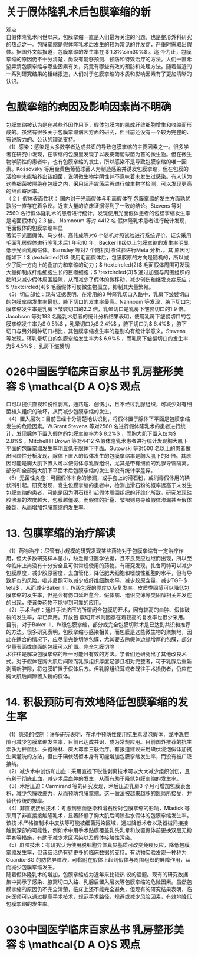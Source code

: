 # 关于假体隆乳术后包膜挛缩的新  
观点  
自假体隆乳术问世以来，包膜挛缩一直是人们最为关注的问题，也是整形外科研究的热点之一。包膜挛缩是假体隆乳术后发生的较为常见的并发症，严重时需取出假体。据国外文献报道，包膜挛缩的发生率在 $ 1.3\%\sim30\%$  。迄 今为止，包膜挛缩的原因仍不十分清楚，尚没有能够预测、预防和特效治疗的方法。人们一直希望弄清包膜挛缩与哪些因素有关，究竟有哪些有效的预防和处理方法。随着最近的一系列研究结果的相继报道，人们对于包膜挛缩的本质和影响因素有了更加清晰的认识。  
#  包膜挛缩的病因及影响因素尚不明确  
包膜挛缩被认为是在某些外因作用下，假体包膜内的肌成纤维细胞增生和收缩而形成的。虽然有很多关于包膜挛缩病因方面的研究，但目前还没有一个较为完整的、有说服力的、公认的理论支持。  
（1）感染：感染是大多数学者达成共识的导致包膜挛缩的主要因素之一。很多学者在研究中发现，在挛缩的包膜里发现了以表皮葡萄球菌为首的微生物。但在微生物学阴性的患者中，也有包膜挛缩的发生，所以感染不是导致包膜挛缩的唯一因素。Kossovsky 等用金黄色葡萄球菌人为制造感染并诱发包膜挛缩，但在包膜的活检中未能培养出该细菌，说明微生物学阴性并不意味着未发生过感染。有人认为这些细菌被隔绝在包膜之内，采用超声震荡后再进行微生物学检测，可以发现更高的细菌寄居率。  
（ 2 ）假体表面性状： 国内对于光面假体与毛面假体在 包膜挛缩的发生方面孰优孰劣一直存在着争议。近来大量的临床证据得到了一致的结论。Stevens 等对2560 名行假体隆乳术的患者进行统计，发现使用光面假体患者的包膜挛缩发生率是毛面假体的 2.3  倍。 Namnoum  等对 4412  名 假体隆乳术患者进行统计发现，毛面假体的包膜挛缩率显  
著低于光面假体。马少林、高伟成等对6 个随机对照试验进行系统评价，证实采用毛面乳房假体进行隆乳术后1 年和10 年，Backer Ⅲ级以上包膜挛缩的发生率明显低于光面乳房假体。Barnsley 等对7 个随机对照试验进行Meta 分析，。其 原因可能如下：$ \textcircled{1}$    使用毛面假体后，包膜胶原的方向是随机的，所以减少了同一方向上的叠加力和挛缩的动力；$ \textcircled{2}$    毛面假体周围可发现大量抑制成纤维细胞生长的巨噬细胞；$ \textcircled{3}$    通过加强与周围组织的黏附来减少假体周围腔隙，从而减少了假体的微移动，减少创伤和继发炎症反应；$ \textcircled{4}$    毛面假体可使微生物孤立，抑制其大量繁殖。  
（3）切口部位：现有证据表明，在常用的3 种隆乳切口入路中，乳房下皱襞切口的包膜挛缩发生率最低，腋下切口的发生率最高。Nannoum 等发现，腋下切口包膜挛缩发生率是乳房下皱襞切口的2.2 倍，乳晕切口是乳房下皱襞切口的1.9 倍。Jacobson 等对183 名隆乳术患者的统计分析结果表明，使用乳房下皱襞切口的包膜挛缩发生率为$ 0.5\%$ ，乳晕切口为$ 2.4\%$ ，腋下切口为$ 6.4\%$ ，腋下切口与另外两种切口相比，其包膜挛缩发生率的差别均有统计学意义。Stevens 等发现，环乳晕切口的包膜挛缩发生率为$ 6.9\%$ ，而乳房下皱襞切口的发生率为$ 4.5\%$ 。乳房下皱襞切  
# 026中国医学临床百家丛书 乳房整形美容  $ \mathcal{D A O}$    观点  
口可以提供直视和锐性剥离，通路短、创伤小，且不经过乳腺组织，可减少对有细菌植入组织的破坏，从而减少包膜挛缩的发生。  
（4）置入层次：目前已经十分清楚地认识到，将假体置于腺体下平面是包膜挛缩发生的危险因素。W.Grant Stevens 等对2560 名进行假体隆乳术的患者进行统计，发现腺体下置入假体的包膜挛缩率为$ 8.2\%$ ，而胸大肌下置入仅为$ 2.8\%$ 。Mitchell H.Brown 等对4412 名假体隆乳术患者进行统计发现胸大肌下平面的包膜挛缩发生率明显低于腺体下平面。Gutowski 等对500 名以上的患者做出回顾性分析发现，腺体下置入的假体发生的包膜挛缩率是胸大肌下的8 倍。其原因可能是胸大肌下置入可以使假体与乳腺组织，尤其是带有细菌的乳腺导管隔离。部分和全部胸大肌下平面术后包膜挛缩的发生率没有统计学差异。  
（5）无菌性炎症：可因假体本身的渗漏，或手套上的滑石粉，或消毒假体用的碘伏所引起。研究发现，发生包膜挛缩的患者中，检测出滑石粉的概率远高于未发生包膜挛缩的患者，可能是因为滑石粉引起假体周围组织的纤维化所致。研究发现硅胶渗漏的浓度越大，包膜越僵硬。而假体的折叠、皱褶则易导致假体渗漏甚至假体破裂，从而增加包膜挛缩的发生率。  
# 13.  包膜挛缩的治疗解读  
（1）药物治疗：尽管有小规模的研究发现某些药物对于包膜挛缩有一定治疗作用，但大多数研究样本量小，缺乏循证医学依据，且不良反应也继而出现，所以至今临床上尚没有十分安全且可供常规使用的药物。有研究发现，扎鲁司特可以减少包膜厚度，减少胶原密度，去血管化，降低肥大细胞和嗜酸性细胞的水平，但有导致肝炎的风险。吡非尼酮可以减少成纤维细胞水平，减少胶原含量，减少TGF-$ \eta$ ，从而减少Baker Ⅲ、Ⅳ级包膜的厚度以及复发率。皮质类固醇可以降低包膜挛缩的发生率，但是会有伤口延迟愈合、假体疝、组织变薄等类固醇相关并发症的出现，使该类药物不能得到可靠的应用。  
（2）手术治疗：通过手法挤压的所谓闭合包膜切开术，因有较高的血肿、假体破裂的发生率，早已弃用。开放包 膜切开术则因存在着较高的复发率也很少采用。目前，对于Baker Ⅲ、Ⅳ级包膜挛缩，部分或完全包膜切除术是已达到共识和推荐的方法。很多研究表明，包膜挛缩与感染相关，而包膜是这些微生物的聚集地，因此在适合的情况下，应尽量完整切除包膜，尤其要去除假体边缘增厚的包膜，部分少量表面或底面的包膜可以旷置。完全包膜切除  
术往往是解决包膜挛缩的唯一可能且有效的方法。学者们还研究出了其他改良术式。对于假体在胸大肌后间隙而乳腺组织厚度足够且相对完整者，可于乳腺后重新剥离新腔隙，将包膜旷置于假体后方。但乳腺组织薄或者既往手术损伤者，仍应在胸大肌后间隙置入新的假体。  
# 14.  积极预防可有效地降低包膜挛缩的发 生率  
（1）感染的控制：许多研究表明，在术中预防性使用抗生素浸泡假体，或冲洗腔隙可减少包膜挛缩发生率，目前已达成共识，成为常规应用。目前国外推荐的抗生素多为杆菌肽、头孢唑林、庆大霉素三联治疗。有报道建议采用碘伏浸泡假体加抗生素灌洗的方法，但由于碘伏残留本身有可能增加包膜挛缩发生率，而没有被广泛接纳。  
（2）减少术中创伤和出血：采用直视下锐性剥离技术可以大大减少组织创伤，且有利于彻底止血，减少术后血肿的发生，从而有助于降低包膜挛缩的发生率。  
（3）术后压迫：Carmirand 等的研究发现，术后压迫乳房3 个月可增加包膜表面积，减少包膜收缩力，从而预防包膜挛缩。这一做法被越来越多的医师所接受，并替代传统的按摩。  
（4）非直接接触技术：考虑到细菌感染和滑石粉对包膜挛缩的影响，Mladick 等采用了非直接接触隆乳术，显著降低了胸大肌后间隙盐水假体的包膜挛缩发生率。该技 术严格控制术中皮肤等可能被细菌污染区域，通过降低术者以及器械间接接触到深部的可能性，例如术中用手术贴膜覆盖乳头乳晕和放置假体前更换双层无粉手套等措施，有助于减少术区污染以及假体接触性污染。  
（5）屏障技术：有研究认为使用脱细胞异体真皮基质可改变免疫反应，降低包膜挛缩发生率，但该结论仍有待更多的临床数据的支持。有动物实验发现一种称为Guardix-SG 的防黏屏障液，可黏附在假体上起到假体与周围组织的屏障作用，从而减少包膜挛缩发生。  
随着假体隆乳术的增加，包膜挛缩成为近年来比较热 议的话题。现有的研究数据集中揭示了感染、腋窝切口入路、乳腺后置入层次等包膜挛缩的危险因素。虽然包膜挛缩的原因仍不完全清楚，临床上还不能完全避免，但现有的研究结果表明，临床医师可以通过提高手术技术，规范手术路径，规避或减少风险因素，有效地降低包膜挛缩的发生率。  
# 030中国医学临床百家丛书 乳房整形美容  $ \mathcal{D A O}$    观点  
